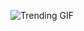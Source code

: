 
<!-- GIF_SECTION -->
![Trending GIF](https://media1.giphy.com/media/v1.Y2lkPThiYjIxNzcybXdiZTh6dGV6Z2FycXhidmowc3pkNjhkeXZubGhpeWk3c2F3OGQwbyZlcD12MV9naWZzX3NlYXJjaCZjdD1n/SS3OndLI7c3ZYnr0vM/giphy.gif)
<!-- END_GIF_SECTION -->
